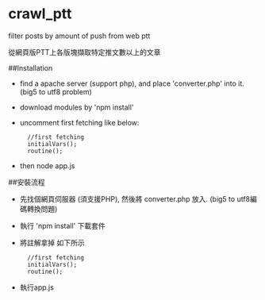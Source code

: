 crawl_ptt
==========
filter posts by amount of push from web ptt

從網頁版PTT上各版塊擷取特定推文數以上的文章

##Installation

* find a apache server (support php), and place 'converter.php' into it. (big5 to utf8 problem)
* download modules by 'npm install'
* uncomment first fetching like below:

        //first fetching
        initialVars();
        routine();

* then node app.js

##安裝流程

* 先找個網頁伺服器 (須支援PHP), 然後將 converter.php 放入. (big5 to utf8編碼轉換問題)
* 執行 'npm install' 下載套件
* 將註解拿掉 如下所示

        //first fetching
        initialVars();
        routine();

* 執行app.js
